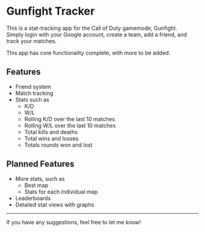 # Gunfight Tracker

This is a stat-tracking app for the Call of Duty gamemode, Gunfight. <br/>
Simply login with your Google account, create a team, add a friend, and track your matches.

This app has core functionality complete, with more to be added.

## Features

- Friend system
- Match tracking
- Stats such as
    - K/D
    - W/L
    - Rolling K/D over the last 10 matches
    - Rolling W/L over the last 10 matches
    - Total kills and deaths
    - Total wins and losses
    - Totals rounds won and lost

## Planned Features

- More stats, such as
    - Best map
    - Stats for each individual map
- Leaderboards
- Detailed stat views with graphs


<hr/>
If you have any suggestions, feel free to let me know!
